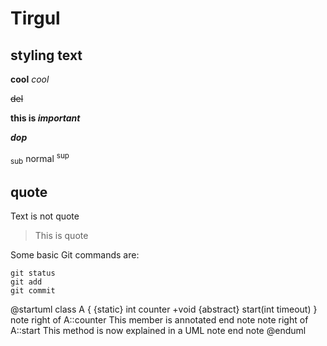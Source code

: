 # Tirgul

## styling text
**cool**
_cool_

~~del~~

**this is _important_**

**_dop_**

<sub>sub</sub> normal <sup>sup</sup>

## quote
Text is not quote
> This is quote

Some basic Git commands are:
```
git status
git add
git commit
```

@startuml
class A {
{static} int counter
+void {abstract} start(int timeout)
}
note right of A::counter
  This member is annotated
end note
note right of A::start
  This method is now explained in a UML note
end note
@enduml



